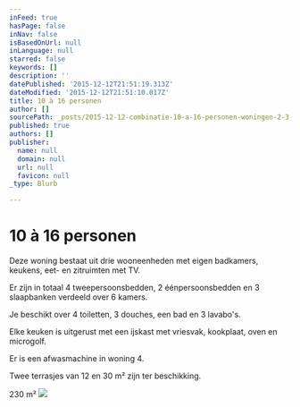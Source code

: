 ```yaml
---
inFeed: true
hasPage: false
inNav: false
isBasedOnUrl: null
inLanguage: null
starred: false
keywords: []
description: ''
datePublished: '2015-12-12T21:51:19.313Z'
dateModified: '2015-12-12T21:51:10.017Z'
title: 10 à 16 personen
author: []
sourcePath: _posts/2015-12-12-combinatie-10-a-16-personen-woningen-2-3-en-4.md
published: true
authors: []
publisher:
  name: null
  domain: null
  url: null
  favicon: null
_type: Blurb

---
```

# 10 à 16 personen

Deze woning bestaat uit drie wooneenheden met eigen badkamers, keukens, eet- en zitruimten met TV. 

Er zijn in totaal 4 tweepersoonsbedden, 2 éénpersoonsbedden en 3 slaapbanken verdeeld over 6 kamers. 

Je beschikt over 4 toiletten, 3 douches, een bad en 3 lavabo's. 

Elke keuken is uitgerust met een ijskast met vriesvak, kookplaat, oven en microgolf. 

Er is een afwasmachine in woning 4\. 

Twee terrasjes van 12 en 30 m² zijn ter beschikking. 

230 m²
![](https://the-grid-user-content.s3-us-west-2.amazonaws.com/f63c370c-ac32-48a9-b7da-d632641d2731.jpg)